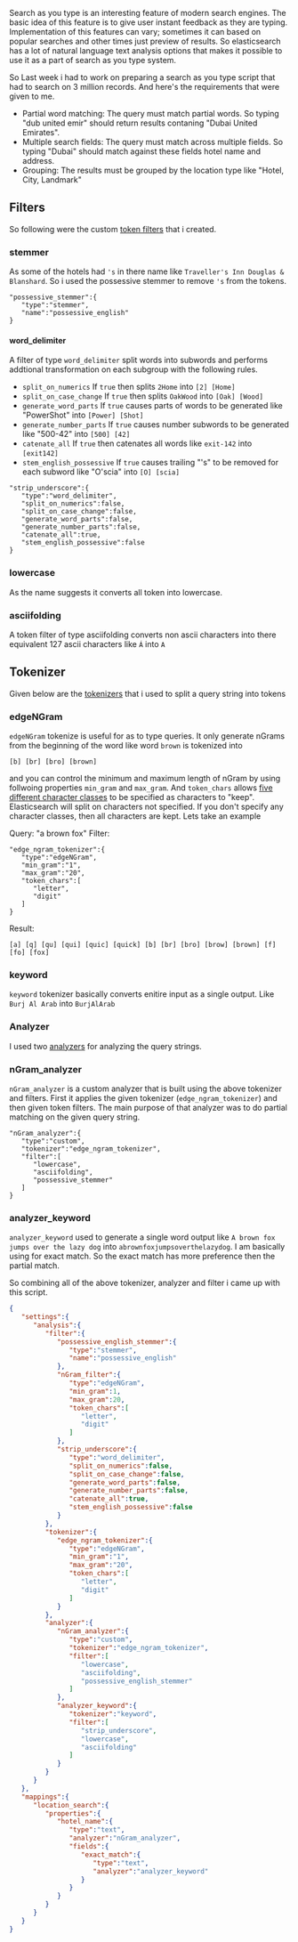 Search as you type is an interesting feature of modern search engines. The basic idea of this feature is to give user instant feedback as they are typing. Implementation of this features can vary; sometimes it can based on popular searches and other times just preview of results. So elasticsearch has a lot of natural language text analysis options that makes it possible to use it as a part of search as you type system.  

So Last week i had to work on preparing a search as you type script that had to search on 3 million records. And here's the requirements that were given to me.

- Partial word matching: The query must match partial words. So typing "dub united emir" should return results contaning "Dubai United Emirates".
- Multiple search fields: The query must match across multiple fields. So typing "Dubai" should match against these fields hotel name and address. 
- Grouping: The results must be grouped by the location type like "Hotel, City, Landmark"

## Filters
So following were the custom [token filters](https://www.elastic.co/guide/en/elasticsearch/reference/current/analysis-tokenfilters.html) that i created.

### stemmer
As some of the hotels had `'s` in there name like `Traveller's Inn Douglas & Blanshard`. So i used the possessive stemmer to remove `'s` from the tokens.
```
"possessive_stemmer":{
   "type":"stemmer",
   "name":"possessive_english"
}
```

#### word_delimiter
A filter of type `word_delimiter` split words into subwords and performs addtional transformation on each subgroup with the following rules.
- `split_on_numerics` If `true` then splits `2Home` into `[2] [Home]`
- `split_on_case_change` If `true` then splits `OakWood` into `[Oak] [Wood]`
- `generate_word_parts` If `true` causes parts of words to be generated like "PowerShot" into `[Power] [Shot]`
- `generate_number_parts` If `true` causes number subwords to be generated like "500-42" into `[500] [42]`
- `catenate_all` If `true` then catenates all words like `exit-142` into `[exit142]`
- `stem_english_possessive` If `true` causes trailing "'s" to be removed for each subword like "O'scia" into `[O] [scia]`

```
"strip_underscore":{
   "type":"word_delimiter",
   "split_on_numerics":false,
   "split_on_case_change":false,
   "generate_word_parts":false,
   "generate_number_parts":false,
   "catenate_all":true,
   "stem_english_possessive":false
}
```

### lowercase
As the name suggests it converts all token into lowercase.

### asciifolding
A token filter of type asciifolding converts non ascii characters into there equivalent 127 ascii characters like `Á` into `A`

## Tokenizer
Given below are the [tokenizers](https://www.elastic.co/guide/en/elasticsearch/reference/current/analysis-tokenizers.html) that i used to split a query string into tokens

### edgeNGram
`edgeNGram` tokenize is useful for as to type queries. It only generate nGrams from the beginning of the word like word `brown` is tokenized into
```
[b] [br] [bro] [brown]
```
and you can control the minimum and maximum length of nGram by using follwoing properties `min_gram` and `max_gram`. And `token_chars` allows [five different character classes](https://www.elastic.co/guide/en/elasticsearch/reference/current/analysis-edgengram-tokenizer.html#_configuration_17) to be specified as characters to "keep". Elasticsearch will split on characters not specified. If you don't specify any character classes, then all characters are kept. 
Lets take an example

Query: "a brown fox"
Filter:
```
"edge_ngram_tokenizer":{
   "type":"edgeNGram",
   "min_gram":"1",
   "max_gram":"20",
   "token_chars":[
      "letter",
      "digit"
   ]
}
```

Result:
```
[a] [q] [qu] [qui] [quic] [quick] [b] [br] [bro] [brow] [brown] [f] [fo] [fox]
```

### keyword
`keyword` tokenizer basically converts enitire input as a single output. Like `Burj Al Arab` into `BurjAlArab`

### Analyzer
I used two [analyzers](https://www.elastic.co/guide/en/elasticsearch/reference/current/analysis-analyzers.html) for analyzing the query strings.

### nGram_analyzer
`nGram_analyzer` is a custom analyzer that is built using the above tokenizer and filters. First it applies the given tokenizer (`edge_ngram_tokenizer`) and then given token filters. The main purpose of that analyzer was to do partial matching on the given query string.
```
"nGram_analyzer":{
   "type":"custom",
   "tokenizer":"edge_ngram_tokenizer",
   "filter":[
      "lowercase",
      "asciifolding",
      "possessive_stemmer"
   ]
}
```

### analyzer_keyword
`analyzer_keyword` used to generate a single word output like `A brown fox jumps over the lazy dog` into `abrownfoxjumpsoverthelazydog`. I am basically using for exact match. So the exact match has more preference then the partial match.

So combining all of the above tokenizer, analyzer and filter i came up with this script.   

``` json
{
   "settings":{
      "analysis":{
         "filter":{
            "possessive_english_stemmer":{
               "type":"stemmer",
               "name":"possessive_english"
            },
            "nGram_filter":{
               "type":"edgeNGram",
               "min_gram":1,
               "max_gram":20,
               "token_chars":[
                  "letter",
                  "digit"
               ]
            },
            "strip_underscore":{
               "type":"word_delimiter",
               "split_on_numerics":false,
               "split_on_case_change":false,
               "generate_word_parts":false,
               "generate_number_parts":false,
               "catenate_all":true,
               "stem_english_possessive":false
            }
         },
         "tokenizer":{
            "edge_ngram_tokenizer":{
               "type":"edgeNGram",
               "min_gram":"1",
               "max_gram":"20",
               "token_chars":[
                  "letter",
                  "digit"
               ]
            }
         },
         "analyzer":{
            "nGram_analyzer":{
               "type":"custom",
               "tokenizer":"edge_ngram_tokenizer",
               "filter":[
                  "lowercase",
                  "asciifolding",
                  "possessive_english_stemmer"
               ]
            },
            "analyzer_keyword":{
               "tokenizer":"keyword",
               "filter":[
                  "strip_underscore",
                  "lowercase",
                  "asciifolding"
               ]
            }
         }
      }
   },
   "mappings":{
      "location_search":{
         "properties":{
            "hotel_name":{
               "type":"text",
               "analyzer":"nGram_analyzer",
               "fields":{
                  "exact_match":{
                     "type":"text",
                     "analyzer":"analyzer_keyword"
                  }
               }
            }
         }
      }
   }
}
```